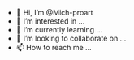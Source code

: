 - 👋 Hi, I’m @Mich-proart
- 👀 I’m interested in ...
- 🌱 I’m currently learning ...
- 💞️ I’m looking to collaborate on ...
- 📫 How to reach me ...

<!---
Mich-proart/Mich-proart is a ✨ special ✨ repository because its `README.md` (this file) appears on your GitHub profile.
You can click the Preview link to take a look at your changes.
--->
